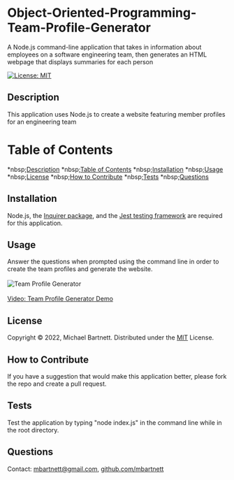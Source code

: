 # Object-Oriented-Programming-Team-Profile-Generator
A Node.js command-line application that takes in information about employees on a software engineering team, then generates an HTML webpage that displays summaries for each person

[![License: MIT](https://img.shields.io/badge/License-MIT-yellow.svg)](https://opensource.org/licenses/MIT)

## Description

This application uses Node.js to create a website featuring member profiles for an engineering team

# Table of Contents

*nbsp;[Description](#description)
*nbsp;[Table of Contents](#table-of-contents)
*nbsp;[Installation](#installation)
*nbsp;[Usage](#usage)
*nbsp;[License](#license)
*nbsp;[How to Contribute](#how-to-contribute)
*nbsp;[Tests](#tests)
*nbsp;[Questions](#questions)

## Installation

Node.js, the [Inquirer package](https://www.npmjs.com/package/inquirer/v/8.2.4), and the [Jest testing framework](https://jestjs.io/) are required for this application. 

## Usage

Answer the questions when prompted using the command line in order to create the team profiles and generate the website.<br><br>![Team Profile Generator](Team-Profile-Generator.png)<br><br>[Video: Team Profile Generator Demo](TK)

## License

Copyright © 2022, Michael Bartnett. Distributed under the [MIT](https://opensource.org/licenses/MIT) License.

## How to Contribute

If you have a suggestion that would make this application better, please fork the repo and create a pull request.

## Tests

Test the application by typing "node index.js" in the command line while in the root directory.

## Questions

Contact: mbartnett@gmail.com, [github.com/mbartnett](https://github.com/mbartnett)    